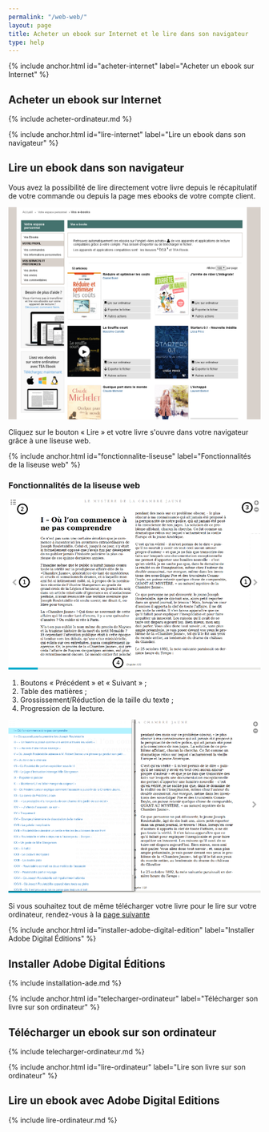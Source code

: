```yaml
---
permalink: "/web-web/"
layout: page
title: Acheter un ebook sur Internet et le lire dans son navigateur
type: help
---
```


{% include anchor.html id="acheter-internet" label="Acheter un ebook sur Internet" %}

## Acheter un ebook sur Internet

{% include acheter-ordinateur.md %}

{% include anchor.html id="lire-internet" label="Lire un ebook dans son navigateur" %}

## Lire un ebook dans son navigateur

Vous avez la possibilité de lire directement votre livre depuis le récapitulatif de votre commande ou depuis la page mes ebooks de votre compte client.

![](/images/telecharger-ordinateur-2.png)

Cliquez sur le bouton « Lire » et votre livre s'ouvre dans votre navigateur grâce à une liseuse web.

{% include anchor.html id="fonctionnalite-liseuse" label="Fonctionnalités de la liseuse web" %}

### Fonctionnalités de la liseuse web

![](/images/lire-web-1.png)

1. Boutons « Précédent » et « Suivant » ;
2. Table des matières ;
3. Grossissement/Réduction de la taille du texte ;
4. Progression de la lecture.

![](/images/lire-web-2.png)

Si vous souhaitez tout de même télécharger votre livre pour le lire sur votre ordinateur, rendez-vous à la [page suivante](/ordinateur/)

{% include anchor.html id="installer-adobe-digital-edition" label="Installer Adobe Digital Éditions" %}

## Installer Adobe Digital Éditions

{% include installation-ade.md %}

{% include anchor.html id="telecharger-ordinateur" label="Télécharger son livre sur son ordinateur" %}

## Télécharger un ebook sur son ordinateur

{% include telecharger-ordinateur.md %}

{% include anchor.html id="lire-ordinateur" label="Lire son livre sur son ordinateur" %}

## Lire un ebook avec Adobe Digital Editions

{% include lire-ordinateur.md %}
